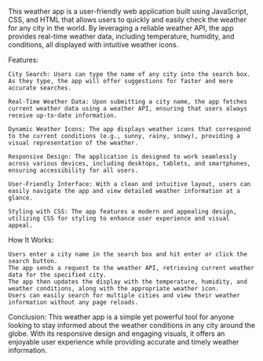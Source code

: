 This weather app is a user-friendly web application built using JavaScript, CSS, and HTML that allows users to quickly and easily check the weather for any city in the world. By leveraging a reliable weather API, the app provides real-time weather data, including temperature, humidity, and conditions, all displayed with intuitive weather icons.

Features:

    City Search: Users can type the name of any city into the search box. As they type, the app will offer suggestions for faster and more accurate searches.

    Real-Time Weather Data: Upon submitting a city name, the app fetches current weather data using a weather API, ensuring that users always receive up-to-date information.

    Dynamic Weather Icons: The app displays weather icons that correspond to the current conditions (e.g., sunny, rainy, snowy), providing a visual representation of the weather.

    Responsive Design: The application is designed to work seamlessly across various devices, including desktops, tablets, and smartphones, ensuring accessibility for all users.

    User-Friendly Interface: With a clean and intuitive layout, users can easily navigate the app and view detailed weather information at a glance.

    Styling with CSS: The app features a modern and appealing design, utilizing CSS for styling to enhance user experience and visual appeal.

How It Works:

    Users enter a city name in the search box and hit enter or click the search button.
    The app sends a request to the weather API, retrieving current weather data for the specified city.
    The app then updates the display with the temperature, humidity, and weather conditions, along with the appropriate weather icon.
    Users can easily search for multiple cities and view their weather information without any page reloads.

Conclusion: This weather app is a simple yet powerful tool for anyone looking to stay informed about the weather conditions in any city around the globe. With its responsive design and engaging visuals, it offers an enjoyable user experience while providing accurate and timely weather information.
